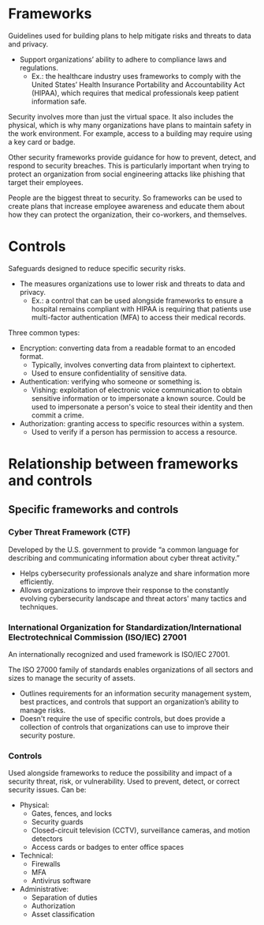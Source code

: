 # Frameworks 
Guidelines used for building plans to help mitigate risks and threats to data and privacy.
- Support organizations’ ability to adhere to compliance laws and regulations.
    - Ex.: the healthcare industry uses frameworks to comply with the United States’ Health Insurance Portability and Accountability Act (HIPAA), which requires that medical professionals keep patient information safe. 

Security involves more than just the virtual space. It also includes the physical, which is why many organizations have plans to maintain safety in the work environment. For example, access to a building may require using a key card or badge.

Other security frameworks provide guidance for how to prevent, detect, and respond to security breaches. This is particularly important when trying to protect an organization from social engineering attacks like phishing that target their employees.

People are the biggest threat to security. So frameworks can be used to create plans that increase employee awareness and educate them about how they can protect the organization, their co-workers, and themselves.

# Controls
Safeguards designed to reduce specific security risks. 
- The measures organizations use to lower risk and threats to data and privacy.
    - Ex.: a control that can be used alongside frameworks to ensure a hospital remains compliant with HIPAA is requiring that patients use multi-factor authentication (MFA) to access their medical records.

Three common types:
- Encryption: converting data from a readable format to an encoded format. 
    - Typically, involves converting data from plaintext to ciphertext.   
    - Used to ensure confidentiality of sensitive data.  
- Authentication: verifying who someone or something is.  
    - Vishing: exploitation of electronic voice communication to obtain sensitive information or to impersonate a known source. Could be used to impersonate a person's voice to steal their identity and then commit a crime.
- Authorization: granting access to specific resources within a system.
    - Used to verify if a person has permission to access a resource.  

# Relationship between frameworks and controls

## Specific frameworks and controls

### Cyber Threat Framework (CTF)
Developed by the U.S. government to provide “a common language for describing and communicating information about cyber threat activity.” 
- Helps cybersecurity professionals analyze and share information more efficiently. 
- Allows organizations to improve their response to the constantly evolving cybersecurity landscape and threat actors' many tactics and techniques.

### International Organization for Standardization/International Electrotechnical Commission (ISO/IEC) 27001
An internationally recognized and used framework is ISO/IEC 27001.  

The ISO 27000 family of standards enables organizations of all sectors and sizes to manage the security of assets.  
- Outlines requirements for an information security management system, best practices, and controls that support an organization’s ability to manage risks.  
- Doesn't  require the use of specific controls, but does provide a collection of controls that organizations can use to improve their security posture. 

### Controls
Used alongside frameworks to reduce the possibility and impact of a security threat, risk, or vulnerability. Used to prevent, detect, or correct security issues. Can be:
- Physical: 
    - Gates, fences, and locks  
    - Security guards   
    - Closed-circuit television (CCTV), surveillance cameras, and motion detectors  
    - Access cards or badges to enter office spaces 
- Technical:
    - Firewalls   
    - MFA  
    - Antivirus software  
- Administrative:
    - Separation of duties  
    - Authorization  
    - Asset classification